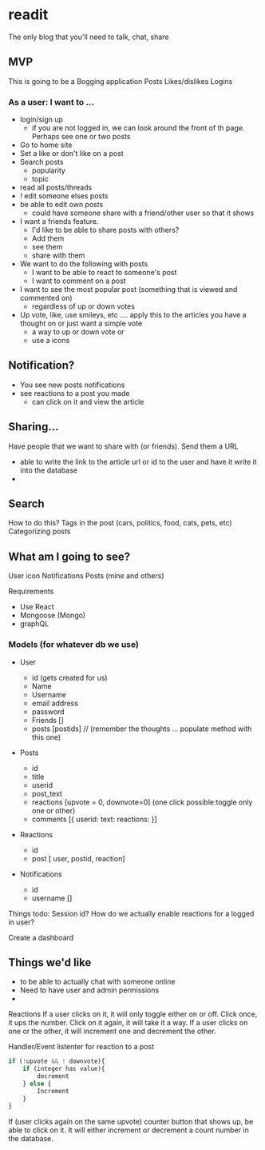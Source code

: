 # readit
The only blog that you'll need to talk, chat, share

## MVP

This is going to be a Bogging application
Posts
Likes/dislikes
Logins

### As a user: I want to ...
* login/sign up
  * if you are not logged in, we can look around the front of th page. Perhaps see one or two posts
* Go to home site
* Set a like or don't like on a post
* Search posts
  * popularity
  * topic
* read all posts/threads
* ! edit someone elses posts
* be able to edit own posts
  * could have someone share with a friend/other user so that it shows
* I want a friends feature.
  * I'd like to be able to share posts with others?
  * Add them
  * see them
  * share with them
* We want to do the following with posts
  * I want to be able to react to someone's post
  * I want to comment on a post
* I want to see the most popular post (something that is viewed and commented on)
  * regardless of up or down votes
* Up vote, like, use smileys, etc .... apply this to the articles you have a thought on or just want a simple vote
  * a way to up or down vote or
  * use a icons

Notification?
---
  * You see new posts notifications
  * see reactions to a post you made
    * can click on it and view  the article


Sharing...
---
Have people that we want to share with (or friends).
Send them a URL
  - able to write the link to the article url or id to the user and have it write it into the database
  - 

Search
---
How to do this?
Tags in the post (cars, politics, food, cats, pets, etc)
Categorizing posts

What am I going to see?
---
User icon
Notifications
Posts (mine and others)

Requirements
* Use React
* Mongoose (Mongo)
* graphQL

### Models (for whatever db we use)
  * User
    * id (gets created for us)
    * Name
    * Username
    * email address
    * password
    * Friends []
    * posts [postids] // (remember the thoughts ... populate method with this one)

  * Posts
    * id
    * title
    * userid
    * post_text
    * reactions [upvote = 0, downvote=0] (one click possible:toggle only one or other)
    * comments [{
        userid:
        text:
        reactions: 
        }]

  * Reactions
    * id
    * post [ user, postid, reaction]

  * Notifications
    * id
    * username []


Things todo:
Session id?
How do we actually enable reactions for a logged in user?

Create a dashboard

## Things we'd like
* to be able to actually chat with someone online
* Need to have user and admin permissions
* 


Reactions
If a user clicks on it, it will only toggle either on or off.
Click once, it ups the number.
Click on it again, it will take it a way.
If a user clicks on one or the other, it will increment one and decrement the other.

Handler/Event listenter for reaction to a post
```js
if (!upvote && ! downvote){
    if (integer has value){
        decrement
    } else {
        Increment
    }
}
```

If (user clicks again on the same upvote)
counter button that shows up, be able to click on it. It will either increment or decrement a count number in the database.






